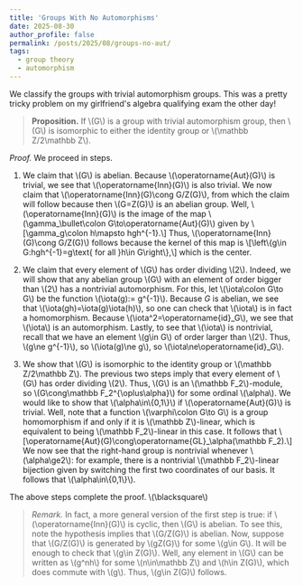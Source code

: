 ```yaml
---
title: 'Groups With No Automorphisms'
date: 2025-08-30
author_profile: false
permalink: /posts/2025/08/groups-no-aut/
tags:
  - group theory
  - automorphism
---
```


We classify the groups with trivial automorphism groups.
This was a pretty tricky problem on my girlfriend's algebra qualifying exam the other day!

> <b>Proposition.</b>
If \\(G\\) is a group with trivial automorphism group, then \\(G\\) is isomorphic to either the identity group or \\(\mathbb Z/2\mathbb Z\\).

<i>Proof.</i> We proceed in steps.

1. We claim that \\(G\\) is abelian. Because \\(\operatorname{Aut}(G)\\) is trivial, we see that \\(\operatorname{Inn}(G)\\) is also trivial. We now claim that \\(\operatorname{Inn}(G)\cong G/Z(G)\\), from which the claim will follow because then \\(G=Z(G)\\) is an abelian group. Well, \\(\operatorname{Inn}(G)\\) is the image of the map \\(\gamma_\bullet\colon G\to\operatorname{Aut}(G)\\) given by \\[\gamma_g\colon h\mapsto hgh^{-1}.\\]
Thus, \\(\operatorname{Inn}(G)\cong G/Z(G)\\) follows because the kernel of this map is \\[\left\\{g\in G:hgh^{-1}=g\text{ for all }h\in G\right\\},\\] which is the center.

2. We claim that every element of \\(G\\) has order dividing \\(2\\). Indeed, we will show that any abelian group \\(G\\) with an element of order bigger than \\(2\\) has a nontrivial automorphism. For this, let \\(\iota\colon G\to G\\) be the function \\(\iota(g):= g^{-1}\\). Because $G$ is abelian, we see that \\(\iota(gh)=\iota(g)\iota(h)\\), so one can check that \\(\iota\\) is in fact a homomorphism. Because \\(\iota^2=\operatorname{id}_G\\), we see that \\(\iota\\) is an automorphism. Lastly, to see that \\(\iota\\) is nontrivial, recall that we have an element \\(g\in G\\) of order larger than \\(2\\). Thus, \\(g\ne g^{-1}\\), so \\(\iota(g)\ne g\\), so \\(\iota\ne\operatorname{id}_G\\).

3. We show that \\(G\\) is isomorphic to the identity group or \\(\mathbb Z/2\mathbb Z\\). The previous two steps imply that every element of \\(G\\) has order dividing \\(2\\). Thus, \\(G\\) is an \\(\mathbb F_2\\)-module, so \\(G\cong\mathbb F_2^{\oplus\alpha}\\) for some ordinal \\(\alpha\\). We would like to show that \\(\alpha\in\\{0,1\\}\\) if \\(\operatorname{Aut}(G)\\) is trivial. Well, note that a function \\(\varphi\colon G\to G\\) is a group homomorphism if and only if it is \\(\mathbb Z\\)-linear, which is equivalent to being \\(\mathbb F_2\\)-linear in this case. It follows that \\[\operatorname{Aut}(G)\cong\operatorname{GL}_\alpha(\mathbb F_2).\\]
We now see that the right-hand group is nontrivial whenever \\(\alpha\ge2\\): for example, there is a nontrivial \\(\mathbb F_2\\)-linear bijection given by switching the first two coordinates of our basis. It follows that \\(\alpha\in\\{0,1\\}\\).

The above steps complete the proof. \\(\blacksquare\\)

> <i>Remark.</i> In fact, a more general version of the first step is true: if \\(\operatorname{Inn}(G)\\) is cyclic, then \\(G\\) is abelian. To see this, note the hypothesis implies that \\(G/Z(G)\\) is abelian. Now, suppose that \\(G/Z(G)\\) is generated by \\(gZ(G)\\) for some \\(g\in G\\). It will be enough to check that \\(g\in Z(G)\\). Well, any element in \\(G\\) can be written as \\(g^nh\\) for some \\(n\in\mathbb Z\\) and \\(h\in Z(G)\\), which does commute with \\(g\\). Thus, \\(g\in Z(G)\\) follows.